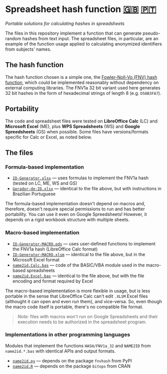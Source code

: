 # Spreadsheet hash function [:uk:](README.md) [:portugal:](README.pt.md)
_Portable solutions for calculating hashes in spreadsheets_

The files in this repository implement a function that can generate pseudo-random hashes from text input.  The spreadsheet files, in particular, are an example of the function usage applied to calculating anonymized identifiers from subjects' names.

## The hash function

The hash function chosen is a simple one, the [Fowler-Noll-Vo (FNV) hash function](https://en.m.wikipedia.org/wiki/Fowler%E2%80%93Noll%E2%80%93Vo_hash_function), which could be implemented reasonably without dependency on external computing libraries.  The FNV1a 32 bit variant used here generates 32 bit hashes in the form of hexadecimal strings of length 8 (e.g. `D58B3FA7`).

## Portability

The code and spreadsheet files were tested on **LibreOffice Calc** (LC) and **Microsoft Excel** (ME), plus **WPS Spreadsheets** (WS) and **Google Spreedsheets** (GS) when possible.  Some files have versions/formats specific for Calc or Excel, as noted below.

## The files

### Formula-based implementation

- [`ID-Generator.xlsx`](ID-Generator.xlsx) — uses formulas to implement the FNV1a hash (tested on LC, ME, WS and GS)
- [`Gerador-de-ID.xlsx`](Gerador-de-ID.xlsx) — identical to the file above, but with instructions in Brazilian Portuguese

The formula-based implementation doesn't depend on macros and, therefore, doesn't require special permissions to run and has better portability.  You can use it even on Google Spreedsheets!  However, it depends on a rigid workbook structure with multiple sheets.

### Macro-based implementation

- [`ID-Generator-MACRO.ods`](ID-Generator-MACRO.ods) — uses user-defined functions to implement the FNV1a hash (LibreOffice Calc format)
- [`ID-Generator-MACRO.xlsm`](ID-Generator-MACRO.xlsm) — identical to the file above, but in the Microsoft Excel format
- [`name2id.Calc.bas`](name2id.Calc.bas) — code of the BASIC/VBA module used in the macro-based spreadsheets
- [`name2id.Excel.bas`](name2id.Excel.bas) — identical to the file above, but with the file encoding and format required by Excel

The macro-based implementation is more flexible in usage, but is less portable in the sense that LibreOffice Calc can't edit `.XLSM` Excel files (althought it can open and even run them), and vice-versa.  So, even though the macro code itself is portable, there's no compatible file format.

> _Note:_ files with macros won't run on Google Spreadsheets and their execution needs to be authorized in the spreadsheet program.

### Implementations in other programming languages

Modules that implement the functions `HASH/FNV1a_32` and `NAME2ID` from `name2id.*.bas` with identical APIs and output formats.

- [`name2id.py`](name2id.py) — depends on the package `fnvhash` from PyPI
- [`name2id.R`](name2id.R) — depends on the package `bitops` from CRAN
